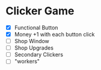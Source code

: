 # Clicker Game
- [x] Functional Button
- [x] Money +1 with each button click
- [ ] Shop Window
- [ ] Shop Upgrades
- [ ] Secondary Clickers
- [ ] "workers" 
